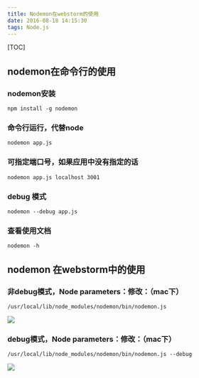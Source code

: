 ```yaml
---
title: Nodemon在webstorm的使用
date: 2016-08-18 14:15:30
tags: Node.js
---
```

[TOC]

## nodemon在命令行的使用
### nodemon安装
```shell
npm install -g nodemon
```
### 命令行运行，代替node
```
nodemon app.js
```
### 可指定端口号，如果应用中没有指定的话
```
nodemon app.js localhost 3001
```
### debug 模式
```
nodemon --debug app.js
```
### 查看使用文档
```
nodemon -h
```

## nodemon 在webstorm中的使用
### 非debug模式，Node parameters：修改：（mac下）
```
/usr/local/lib/node_modules/nodemon/bin/nodemon.js 
```
![](2.jpeg)

### debug模式，Node parameters：修改：（mac下）
```
/usr/local/lib/node_modules/nodemon/bin/nodemon.js --debug
```
![](1.jpeg)




